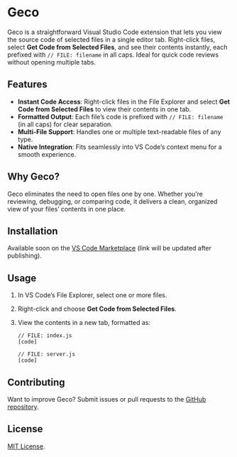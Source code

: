 # Geco

Geco is a straightforward Visual Studio Code extension that lets you view the source code of selected files in a single editor tab. Right-click files, select **Get Code from Selected Files**, and see their contents instantly, each prefixed with `// FILE: filename` in all caps. Ideal for quick code reviews without opening multiple tabs.

## Features

- **Instant Code Access**: Right-click files in the File Explorer and select **Get Code from Selected Files** to view their contents in one tab.
- **Formatted Output**: Each file’s code is prefixed with `// FILE: filename` (in all caps) for clear separation.
- **Multi-File Support**: Handles one or multiple text-readable files of any type.
- **Native Integration**: Fits seamlessly into VS Code’s context menu for a smooth experience.

## Why Geco?

Geco eliminates the need to open files one by one. Whether you’re reviewing, debugging, or comparing code, it delivers a clean, organized view of your files’ contents in one place.

## Installation

Available soon on the [VS Code Marketplace](https://marketplace.visualstudio.com/items?itemName=AbdoDev.geco) (link will be updated after publishing).

## Usage

1. In VS Code’s File Explorer, select one or more files.
2. Right-click and choose **Get Code from Selected Files**.
3. View the contents in a new tab, formatted as:

   ```
   // FILE: index.js
   [code]

   // FILE: server.js
   [code]
   ```

## Contributing

Want to improve Geco? Submit issues or pull requests to the [GitHub repository](https://github.com/AbdoDev/geco).

## License

[MIT License](LICENSE.md).

